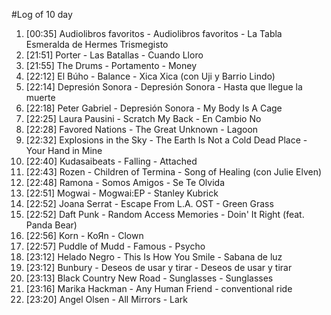 #Log of 10 day

1. [00:35] Audiolibros favoritos - Audiolibros favoritos - La Tabla Esmeralda de Hermes Trismegisto
1. [21:51] Porter - Las Batallas - Cuando Lloro
1. [21:55] The Drums - Portamento - Money
1. [22:12] El Búho - Balance - Xica Xica (con Uji y Barrio Lindo)
1. [22:14] Depresión Sonora - Depresión Sonora - Hasta que llegue la muerte
1. [22:18] Peter Gabriel - Depresión Sonora - My Body Is A Cage
1. [22:25] Laura Pausini - Scratch My Back - En Cambio No
1. [22:28] Favored Nations - The Great Unknown - Lagoon
1. [22:32] Explosions in the Sky - The Earth Is Not a Cold Dead Place - Your Hand in Mine
1. [22:40] Kudasaibeats - Falling - Attached
1. [22:43] Rozen - Children of Termina - Song of Healing (con Julie Elven)
1. [22:48] Ramona - Somos Amigos - Se Te Olvida
1. [22:51] Mogwai - Mogwai:EP - Stanley Kubrick
1. [22:52] Joana Serrat - Escape From L.A. OST - Green Grass
1. [22:52] Daft Punk - Random Access Memories - Doin' It Right (feat. Panda Bear)
1. [22:56] Korn - KoЯn - Clown
1. [22:57] Puddle of Mudd - Famous - Psycho
1. [23:12] Helado Negro - This Is How You Smile - Sabana de luz
1. [23:12] Bunbury - Deseos de usar y tirar - Deseos de usar y tirar
1. [23:13] Black Country New Road - Sunglasses - Sunglasses
1. [23:16] Marika Hackman - Any Human Friend - conventional ride
1. [23:20] Angel Olsen - All Mirrors - Lark
